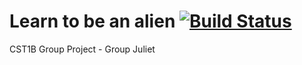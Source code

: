 # Learn to be an alien [![Build Status](https://travis-ci.org/Juliet-Group-Project-2017/learn-to-be-an-alien.svg?branch=master)](https://travis-ci.org/Juliet-Group-Project-2017/learn-to-be-an-alien)
CST1B Group Project - Group Juliet
